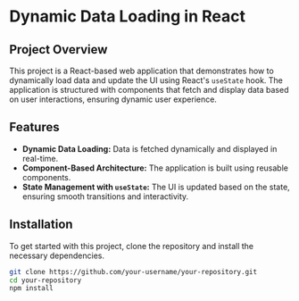 # Dynamic Data Loading in React

## Project Overview

This project is a React-based web application that demonstrates how to dynamically load data and update the UI using React's `useState` hook. The application is structured with components that fetch and display data based on user interactions, ensuring dynamic user experience.

## Features

- **Dynamic Data Loading:** Data is fetched dynamically and displayed in real-time.
- **Component-Based Architecture:** The application is built using reusable components.
- **State Management with `useState`:** The UI is updated based on the state, ensuring smooth transitions and interactivity.

## Installation

To get started with this project, clone the repository and install the necessary dependencies.

```bash
git clone https://github.com/your-username/your-repository.git
cd your-repository
npm install
